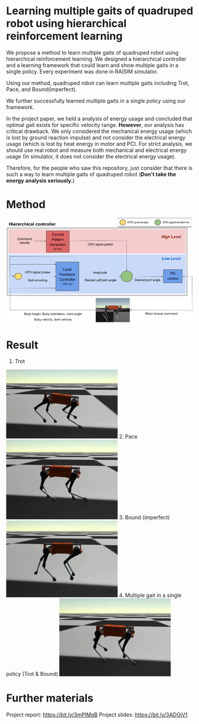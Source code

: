 # Learning multiple gaits of quadruped robot using hierarchical reinforcement learning

We propose a method to learn multiple gaits of quadruped robot using hierarchical reinforcement learning. We designed a hierarchical controller and a learning framework that could learn and show multiple gaits in a single policy. Every experiment was done in RAISIM simulator.

Using our method, quadruped robot can learn multiple gaits including Trot, Pace, and Bound(imperfect).

We further successfully learned multiple gaits in a single policy using our framework.

In the project paper, we held a analysis of energy usage and concluded that optimal gait exists for specific velocity range. **However**, our analysis has critical drawback. We only considered the mechanical energy usage (which is lost by ground reaction impulse) and not consider the electrical energy usage (which is lost by heat energy in motor and PC). For strict analysis, we should use real robot and measure both mechanical and electrical energy usage (In simulator, it does not consider the electrical energy usage).

Therefore, for the people who saw this repository, just consider that there is such a way to learn multiple gaits of quadruped robot (**Don't take the energy analysis seriously.**)

# Method
<div>
  <img width=600 src='hierarchical_controller.png'>
</div>

# Result
1. Trot
<img width=300 src='video/trot.gif'>
2. Pace
<img width=300 src='video/pace.gif'>
3. Bound (imperfect)
<img width=300 src='video/bound.gif'>
4. Multiple gait in a single policy (Trot & Bound)
<img width=300 src='video/multiple_gait.gif'>

# Further materials

Project report: https://bit.ly/3mPlMqB
Project slides: https://bit.ly/3ADOjV1
